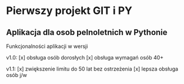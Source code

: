 # Pierwszy projekt GIT i PY

## Aplikacja dla osob pelnoletnich w Pythonie

Funkcjonalności aplikacji w wersji

v1.0:
[x] obsługa osób dorosłych
[x] obsługa wymagań osób 40+

v1.1:
[x] zwiększenie limitu do 50 lat bez ostrzeżenia
[x] lepsza obsługa osób j/w
